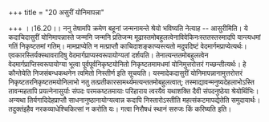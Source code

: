 +++
title = "20 असुरीं योनिमापन्ना"

+++
।।16.20।। ननु तेषामपि क्रमेण बहूनां जन्मनामन्ते श्रेयो भविष्यति नेत्याह
-- आसुरीमिति। ये कदाचिदासुरीं योनिमापन्नास्ते जन्मनि जन्मनि प्रतिजन्म
मूढास्तमोबहुलत्वेनाविवेकिनःस्ततस्तस्मादपि यान्त्यधमां गतिं निकृष्टतमां
गतिम्। मामप्राप्येति न मत्प्राप्तौ काचिदाशङ्काप्यस्त्यतो मदुपदिष्टं
वेदमार्गमप्राप्येत्यर्थः। एवकारस्तिर्यक्स्थावरादिषु
वेदमार्गप्राप्यस्वरूपायोग्यतां दर्शयति। तेनात्यन्ततमोबहुलत्वेन
वेदमार्गप्राप्तिस्वरूपायोग्या भूत्वा पूर्वपूर्वनिकृष्टयोनितो
निकृष्टतमामधमां योनिमुत्तरोत्तरं गच्छन्तीत्यर्थः। हे कौन्तेयेति
निजसंबन्धकथनेन त्वमितो निस्तीर्ण इति सूचयति। यस्मादेकदासुरीं
योनिमापन्नानामुत्तरोत्तरं निकृष्टतरनिकृष्टतमयोनिलाभो नतु
तत्प्रतीकारसामर्थ्यमत्यन्ततमोबहुलत्वात्; तस्माद्यावन्मनुष्यदेहलाभोऽस्ति
तावन्महतापि प्रयत्नेनासुर्याः संपदः परमकष्टतमायाः परिहाराय त्वरयैव
यथाशक्ति दैवी संपदनुष्ठेया श्रेयोर्थिभिः। अन्यथा तिर्यगादिदेहप्राप्तौ
साधनानुष्ठानायोग्यत्वान्न कदापि निस्तारोऽस्तीति महत्संकटमापद्येतेति
समुदायार्थः। तदुक्तंइहैव नरकव्याधेश्चिकित्सां न करोति यः। गत्वा निरौषधं
स्थानं सरुजः किं करिष्यति इति।
